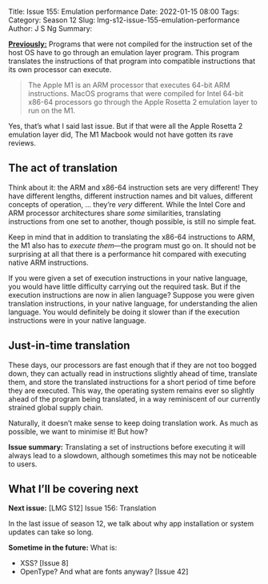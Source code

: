 Title: Issue 155: Emulation performance
Date: 2022-01-15 08:00
Tags: 
Category: Season 12
Slug: lmg-s12-issue-155-emulation-performance
Author: J S Ng
Summary: 

[**Previously:**](https://buttondown.email/laymansguide/archive/) Programs that were not compiled for the instruction set of the host OS have to go through an emulation layer program. This program translates the instructions of that program into compatible instructions that its own processor can execute.

> The Apple M1 is an ARM processor that executes 64-bit ARM instructions. MacOS programs that were compiled for Intel 64-bit x86-64 processors go through the Apple Rosetta 2 emulation layer to run on the M1.

Yes, that’s what I said last issue. But if that were all the Apple Rosetta 2 emulation layer did, The M1 Macbook would not have gotten its rave reviews.

## The act of translation

Think about it: the ARM and x86-64 instruction sets are very different! They have different lengths, different instruction names and bit values, different concepts of operation, … they’re *very* different. While the Intel Core and ARM processor architectures share *some* similarities, translating instructions from one set to another, though possible, is still no simple feat.

Keep in mind that in addition to translating the x86-64 instructions to ARM, the M1 also has to *execute them*—the program must go on. It should not be surprising at all that there is a performance hit compared with executing native ARM instructions.

If you were given a set of execution instructions in your native language, you would have little difficulty carrying out the required task. But if the execution instructions are now in alien language? Suppose you were given translation instructions, in your native language, for understanding the alien language. You would definitely be doing it slower than if the execution instructions were in your native language.

## Just-in-time translation

These days, our processors are fast enough that if they are not too bogged down, they can actually read in instructions slightly ahead of time, translate them, and store the translated instructions for a short period of time before they are executed. This way, the operating system remains ever so slightly ahead of the program being translated, in a way reminiscent of our currently strained global supply chain.

Naturally, it doesn’t make sense to keep doing translation work. As much as possible, we want to minimise it! But how?

**Issue summary:** Translating a set of instructions before executing it will always lead to a slowdown, although sometimes this may not be noticeable to users.

## What I’ll be covering next

**Next issue:** [LMG S12] Issue 156: Translation

In the last issue of season 12, we talk about why app installation or system updates can take so long.

**Sometime in the future:** What is:

- XSS? [Issue 8]
- OpenType? And what are fonts anyway? [Issue 42]
